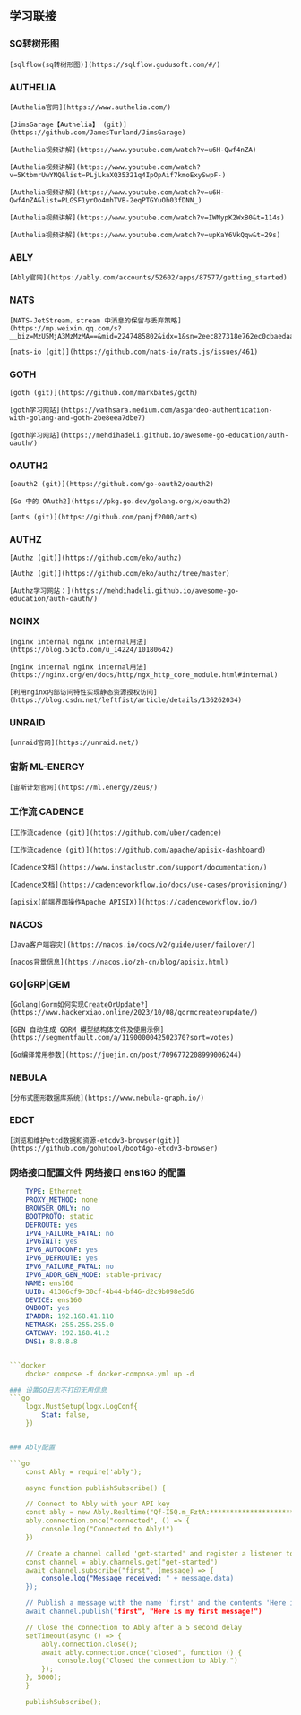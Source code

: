 ## 学习联接

### SQ转树形图
    [sqlflow(sq转树形图)](https://sqlflow.gudusoft.com/#/)

### AUTHELIA

    [Authelia官网](https://www.authelia.com/)

    [JimsGarage【Authelia】 (git)](https://github.com/JamesTurland/JimsGarage)

    [Authelia视频讲解](https://www.youtube.com/watch?v=u6H-Qwf4nZA)

    [Authelia视频讲解](https://www.youtube.com/watch?v=5KtbmrUwYNQ&list=PLjLkaXQ35321q4IpOpAif7kmoExySwpF-)

    [Authelia视频讲解](https://www.youtube.com/watch?v=u6H-Qwf4nZA&list=PLGSF1yrOo4mhTVB-2eqPTGYuOh03fDNN_)

    [Authelia视频讲解](https://www.youtube.com/watch?v=IWNypK2WxB0&t=114s)

    [Authelia视频讲解](https://www.youtube.com/watch?v=upKaY6VkQqw&t=29s)

### ABLY

    [Ably官网](https://ably.com/accounts/52602/apps/87577/getting_started)

### NATS

    [NATS-JetStream，stream 中消息的保留与丢弃策略](https://mp.weixin.qq.com/s?__biz=MzU5MjA3MzMzMA==&mid=2247485802&idx=1&sn=2eec827318e762ec0cbaedaa93f3372c&chksm=fe240e77c953876157bd16686197f94090ee62782153bb90a1552b0c09d210af768dd8ed8cdb&cur_album_id=3112902182745522177&scene=189#wechat_redirect)

    [nats-io (git)](https://github.com/nats-io/nats.js/issues/461)

### GOTH

    [goth (git)](https://github.com/markbates/goth)

    [goth学习网站](https://wathsara.medium.com/asgardeo-authentication-with-golang-and-goth-2be8eea7dbe7)

    [goth学习网站](https://mehdihadeli.github.io/awesome-go-education/auth-oauth/)

### OAUTH2

    [oauth2 (git)](https://github.com/go-oauth2/oauth2)

    [Go 中的 OAuth2](https://pkg.go.dev/golang.org/x/oauth2)

    [ants (git)](https://github.com/panjf2000/ants)

### AUTHZ

    [Authz (git)](https://github.com/eko/authz)

    [Authz (git)](https://github.com/eko/authz/tree/master)

    [Authz学习网站：](https://mehdihadeli.github.io/awesome-go-education/auth-oauth/)

### NGINX

    [nginx internal nginx internal用法](https://blog.51cto.com/u_14224/10180642)

    [nginx internal nginx internal用法](https://nginx.org/en/docs/http/ngx_http_core_module.html#internal)

    [利用nginx内部访问特性实现静态资源授权访问](https://blog.csdn.net/leftfist/article/details/136262034)

### UNRAID

    [unraid官网](https://unraid.net/)

### 宙斯 ML-ENERGY

    [宙斯计划官网](https://ml.energy/zeus/)

### 工作流 CADENCE

    [工作流cadence (git)](https://github.com/uber/cadence)

    [工作流cadence (git)](https://github.com/apache/apisix-dashboard)

    [Cadence文档](https://www.instaclustr.com/support/documentation/)

    [Cadence文档](https://cadenceworkflow.io/docs/use-cases/provisioning/)

    [apisix(前端界面操作Apache APISIX)](https://cadenceworkflow.io/)

### NACOS

    [Java客户端容灾](https://nacos.io/docs/v2/guide/user/failover/)

    [nacos背景信息](https://nacos.io/zh-cn/blog/apisix.html)

### GO|GRP|GEM

    [Golang|Gorm如何实现CreateOrUpdate?](https://www.hackerxiao.online/2023/10/08/gormcreateorupdate/)

    [GEN 自动生成 GORM 模型结构体文件及使用示例](https://segmentfault.com/a/1190000042502370?sort=votes)

    [Go编译常用参数](https://juejin.cn/post/7096772208999006244)

### NEBULA

    [分布式图形数据库系统](https://www.nebula-graph.io/)

### EDCT

    [浏览和维护etcd数据和资源-etcdv3-browser(git)](https://github.com/gohutool/boot4go-etcdv3-browser) 

### 网络接口配置文件 网络接口 ens160 的配置

```yaml
    TYPE: Ethernet
    PROXY_METHOD: none
    BROWSER_ONLY: no
    BOOTPROTO: static
    DEFROUTE: yes
    IPV4_FAILURE_FATAL: no
    IPV6INIT: yes
    IPV6_AUTOCONF: yes
    IPV6_DEFROUTE: yes
    IPV6_FAILURE_FATAL: no
    IPV6_ADDR_GEN_MODE: stable-privacy
    NAME: ens160
    UUID: 41306cf9-30cf-4b44-bf46-d2c9b098e5d6
    DEVICE: ens160
    ONBOOT: yes
    IPADDR: 192.168.41.110
    NETMASK: 255.255.255.0
    GATEWAY: 192.168.41.2
    DNS1: 8.8.8.8


```docker
    docker compose -f docker-compose.yml up -d

### 设置GO日志不打印无用信息
```go
    logx.MustSetup(logx.LogConf{
        Stat: false,
    })


### Ably配置

```go
    const Ably = require('ably');

    async function publishSubscribe() {

    // Connect to Ably with your API key
    const ably = new Ably.Realtime("Qf-I5Q.m_FztA:*******************************************")
    ably.connection.once("connected", () => {
        console.log("Connected to Ably!")
    })

    // Create a channel called 'get-started' and register a listener to subscribe to all messages with the name 'first'
    const channel = ably.channels.get("get-started")
    await channel.subscribe("first", (message) => {
        console.log("Message received: " + message.data)
    });

    // Publish a message with the name 'first' and the contents 'Here is my first message!'
    await channel.publish("first", "Here is my first message!")

    // Close the connection to Ably after a 5 second delay
    setTimeout(async () => {
        ably.connection.close();
        await ably.connection.once("closed", function () {
            console.log("Closed the connection to Ably.")
        });
    }, 5000);
    }

    publishSubscribe();
